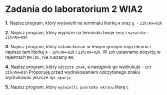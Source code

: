 # Zadania do laboratorium 2 WIA2

**1.** Napisz program, który wyświetli na terminalu literkę `A` oraz `g`. - `21h/AX=02h`

**2.** Napisz program, który wypisze na terminalu twoje `imię` i `nazwisko` - `21h/AH=09h`

**3.** Napisz program, który ustawi kursor w lewym górnym rogu ekranu i napisze tam literkę `A` - `10h/AH=02h` i `21h/AX=02h`. 
W `10h` ustawiamy pozycję w rejestrach `DH` i `DL`, nie ruszamy `BH`.

**4.** Napisz program, który `odczyta znak`, a następnie go wydrukuje - `int 21h/AH=01h` 
Proponuję przed wydrukowaniem odczytanego znaku wydrukować jeszcze np. `spację`

**5.** Napisz program, który `wyświetli pośrodku ekranu` literę `C`

